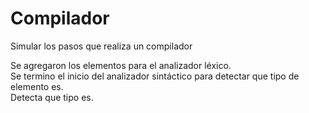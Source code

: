 # Compilador
Simular los pasos que realiza un compilador

Se agregaron los elementos para el analizador léxico. <br>
Se termino el inicio del analizador sintáctico para detectar que tipo de elemento es.<br>
Detecta que tipo es.
